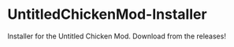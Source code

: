 # UntitledChickenMod-Installer
 Installer for the Untitled Chicken Mod. Download from the releases!
